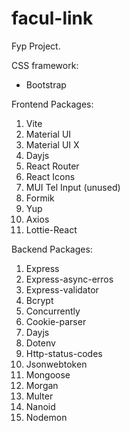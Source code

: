 # facul-link
Fyp Project.

CSS framework:
<ul><li>Bootstrap</li></ul>

Frontend Packages:
<ol>
  <li>Vite</li>
  <li>Material UI</li>
  <li>Material UI X</li>
  <li>Dayjs</li>
  <li>React Router</li>
  <li>React Icons</li>
  <li>MUI Tel Input (unused)</li>
  <li>Formik</li>
  <li>Yup</li>
  <li>Axios</li>
  <li>Lottie-React</li>
</ol>

Backend Packages:
<ol>
  <li>Express</li>
  <li>Express-async-erros</li>
  <li>Express-validator</li>
  <li>Bcrypt</li>
  <li>Concurrently</li>
  <li>Cookie-parser</li>
  <li>Dayjs</li>
  <li>Dotenv</li>
  <li>Http-status-codes</li>
  <li>Jsonwebtoken</li>
  <li>Mongoose</li>
  <li>Morgan</li>
  <li>Multer</li>
  <li>Nanoid</li>
  <li>Nodemon</li>
</ol>

